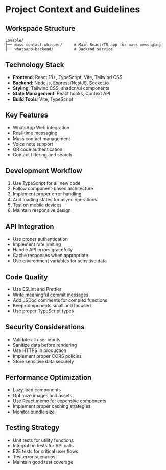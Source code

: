 # Project Context and Guidelines

## Workspace Structure
```
Lovable/
├── mass-contact-whisper/     # Main React/TS app for mass messaging
├── whatsapp-backend/         # Backend service
```

## Technology Stack
- **Frontend**: React 18+, TypeScript, Vite, Tailwind CSS
- **Backend**: Node.js, Express/NestJS, Socket.io
- **Styling**: Tailwind CSS, shadcn/ui components
- **State Management**: React hooks, Context API
- **Build Tools**: Vite, TypeScript

## Key Features
- WhatsApp Web integration
- Real-time messaging
- Mass contact management
- Voice note support
- QR code authentication
- Contact filtering and search

## Development Workflow
1. Use TypeScript for all new code
2. Follow component-based architecture
3. Implement proper error handling
4. Add loading states for async operations
5. Test on mobile devices
6. Maintain responsive design

## API Integration
- Use proper authentication
- Implement rate limiting
- Handle API errors gracefully
- Cache responses when appropriate
- Use environment variables for sensitive data

## Code Quality
- Use ESLint and Prettier
- Write meaningful commit messages
- Add JSDoc comments for complex functions
- Keep components small and focused
- Use proper TypeScript types

## Security Considerations
- Validate all user inputs
- Sanitize data before rendering
- Use HTTPS in production
- Implement proper CORS policies
- Store sensitive data securely

## Performance Optimization
- Lazy load components
- Optimize images and assets
- Use React.memo for expensive components
- Implement proper caching strategies
- Monitor bundle size

## Testing Strategy
- Unit tests for utility functions
- Integration tests for API calls
- E2E tests for critical user flows
- Test error scenarios
- Maintain good test coverage 